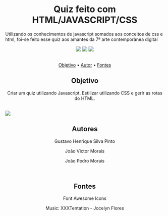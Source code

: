 <h1 align="center">Quiz feito com HTML/JAVASCRIPT/CSS</h1>
<p>Utilizando os conhecimentos de javascript somados aos conceitos de css e html, foi-se feito esse quiz aos amantes da 7ª arte contemporânea digital</p>
<div align="center">
<img src="https://img.shields.io/static/v1?label=Javascript&message=JS&color=yellow&style=for-the-badge&logo=javascript"/>
<img src="https://img.shields.io/static/v1?label=CSS&message=CSS&color=blue&style=for-the-badge&logo=css"/>
<img src="https://img.shields.io/static/v1?label=HTML&message=JS&color=red&style=for-the-badge&logo=html"/>
</div>

<br>

<p align="center">
 <a href="#objetivo">Objetivo</a> •
 <a href="#autor">Autor</a> •
 <a href="#fontes">Fontes</a>
</p>


<h2 align="center" id="#objetivo">Objetivo</h2>
    <p align="center">Criar um quiz utilizando Javascript. Estilizar utilizando CSS e gerir as rotas do HTML.</p>
<br>
   <img  src="https://user-images.githubusercontent.com/60045344/132896241-03e517bf-9831-4df6-9687-577613fb6adf.png"/>
<h2 align="center" id="#autor">Autores</h2>
   <p align="center" >Gustavo Henrique Silva Pinto</p>
   <p align="center">João Victor Morais</p>
   <p align="center" >João Pedro Morais</p>
<br>
<h2 align="center" id="#fontes">Fontes</h2>
   <p align="center" >Font Awesome Icons</p>
   <p align="center">Music: XXXTentation - Jocelyn Flores</p>
</ul>

